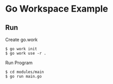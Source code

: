 # Go Workspace Example

## Run

Create go.work
```
$ go work init
$ go work use -r .
```

Run Program
```
$ cd modules/main
$ go run main.go
```
